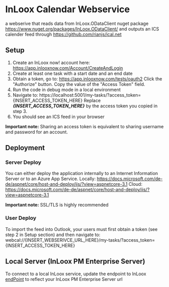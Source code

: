 # InLoox Calendar Webservice

a webserive that reads data from InLoox.ODataClient nuget package https://www.nuget.org/packages/InLoox.ODataClient/ and outputs an ICS calender feed through https://github.com/rianjs/ical.net

## Setup

1. Create an InLoox now! account here: https://app.inlooxnow.com/Account/CreateAndLogin
2. Create at least one task with a start date and an end date
3. Obtain a token, go to: https://app.inlooxnow.com/tests/oauth2
   Click the "Authorize" button.
   Copy the value of the "Access Token" field.
4. Run the code in debug mode in a local environment
5. Navigate to: https://localhost:5001/my-tasks/?access_token={INSERT_ACCESS_TOKEN_HERE}
   Replace ***{INSERT_ACCESS_TOKEN_HERE}*** by the access token you copied in step 3.
6. You should see an ICS feed in your browser

**Important note:** Sharing an access token is equivalent to sharing username and password for an account.

## Deployment

### Server Deploy

You can either deploy the application internally to an Internet Information Server or to an Azure App Service.
Locally: https://docs.microsoft.com/de-de/aspnet/core/host-and-deploy/iis/?view=aspnetcore-3.1
Cloud: https://docs.microsoft.com/de-de/aspnet/core/host-and-deploy/iis/?view=aspnetcore-3.1

**Important note:** SSL/TLS is highly recommended

### User Deploy

To import the feed into Outlook, your users must first obtain a token (see step 2 in Setup section) and then navigate to: webcal://{INSERT_WEBSERIVCE_URL_HERE}/my-tasks/?access_token={INSERT_ACCESS_TOKEN_HERE}

## Local Server (InLoox PM Enterprise Server)

To connect to a local InLoox service, update the endpoint to InLoox [endPoint](https://github.com/inloox-dev/inLoox-calendar-webservice/blob/05b33462cd4d77e85d8398dfaebc3bdb2bb77ae5/InLooxCalendarWebservice/Startup.cs#L12) to reflect your InLoox PM Enterprise Server url